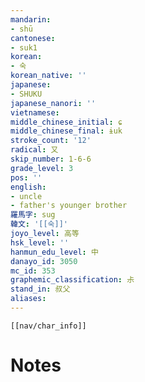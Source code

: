 ```yaml
---
mandarin:
- shū
cantonese:
- suk1
korean:
- 숙
korean_native: ''
japanese:
- SHUKU
japanese_nanori: ''
vietnamese:
middle_chinese_initial: ɕ
middle_chinese_final: ɨuk
stroke_count: '12'
radical: 又
skip_number: 1-6-6
grade_level: 3
pos: ''
english:
- uncle
- father's younger brother
羅馬字: sug
韓文: '[[숙]]'
joyo_level: 高等
hsk_level: ''
hanmun_edu_level: 中
danayo_id: 3050
mc_id: 353
graphemic_classification: 尗
stand_in: 叔父
aliases:
---
```

```meta-bind-embed
[[nav/char_info]]
```

# Notes
